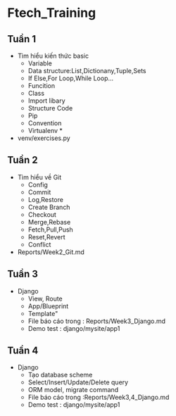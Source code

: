 # Ftech_Training

## Tuần 1
 * Tìm hiểu kiến thức basic
    * Variable
    * Data structure:List,Dictionany,Tuple,Sets
    * If Else,For Loop,While Loop...
    * Funcition
    * Class
    * Import libary
    * Structure Code
    * Pip
    * Convention
    * Virtualenv *
  * venv/exercises.py

## Tuần 2 
 * Tìm hiểu về Git 
    * Config
    * Commit
    * Log,Restore
    * Create Branch
    * Checkout
    * Merge,Rebase
    * Fetch,Pull,Push
    * Reset,Revert
    * Conflict
 * Reports/Week2_Git.md

## Tuần 3
 * Django
   * View, Route
   * App/Blueprint
   * Template"
   * File báo cáo trong : Reports/Week3_Django.md
   * Demo test : django/mysite/app1
## Tuần 4
 * Django
   * Tạo database scheme
   * Select/Insert/Update/Delete query
   * ORM model, migrate command
   * File báo cáo trong :Reports/Week3,4_Django.md
   * Demo test : django/mysite/app1
    
